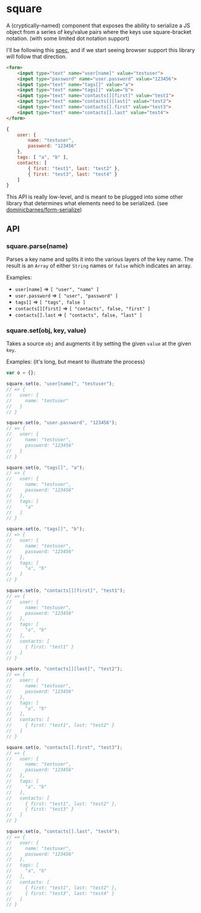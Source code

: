 # square

A (cryptically-named) component that exposes the ability to serialize a JS
object from a series of key/value pairs where the keys use square-bracket
notation. (with some limited dot notation support)

I'll be following this [spec](http://www.w3.org/TR/html-json-forms/), and if
we start seeing browser support this library will follow that direction.

```html
<form>
    <input type="text" name="user[name]" value="testuser">
    <input type="password" name="user.password" value="123456">
    <input type="text" name="tags[]" value="a">
    <input type="text" name="tags[]" value="b">
    <input type="text" name="contacts[][first]" value="test1">
    <input type="text" name="contacts[][last]" value="test2">
    <input type="text" name="contacts[].first" value="test3">
    <input type="text" name="contacts[].last" value="test4">
</form>
```

```js
{
    user: {
        name: "testuser",
        password: "123456"
    },
    tags: [ "a", "b" ],
    contacts: [
        { first: "test1", last: "test2" },
        { first: "test3", last: "test4" }
    ]
}
```

This API is really low-level, and is meant to be plugged into some other library that
determines what elements need to be serialized.
(see [dominicbarnes/form-serialize](http://github.com/dominicbarnes/form-serialize))


## API

### square.parse(name)

Parses a key name and splits it into the various layers of the key name. The result is
an `Array` of either `String` names or `false` which indicates an array.

Examples:

 * `user[name]` => `[ "user", "name" ]`
 * `user.password` => `[ "user", "password" ]`
 * `tags[]` => `[ "tags", false ]`
 * `contacts[][first]` => `[ "contacts", false, "first" ]`
 * `contacts[].last` => `[ "contacts", false, "last" ]`


### square.set(obj, key, value)

Takes a source `obj` and augments it by setting the given `value` at the given `key`.

Examples: (it's long, but meant to illustrate the process)

```js
var o = {};

square.set(o, "user[name]", "testuser");
// => {
//   user: {
//     name: "testuser"
//   }
// }

square.set(o, "user.password", "123456");
// => {
//   user: {
//     name: "testuser",
//     password: "123456"
//   }
// }

square.set(o, "tags[]", "a");
// => {
//   user: {
//     name: "testuser",
//     password: "123456"
//   },
//   tags: [
//     "a"
//   ]
// }

square.set(o, "tags[]", "b");
// => {
//   user: {
//     name: "testuser",
//     password: "123456"
//   },
//   tags: [
//     "a", "b"
//   ]
// }

square.set(o, "contacts[][first]", "test1");
// => {
//   user: {
//     name: "testuser",
//     password: "123456"
//   },
//   tags: [
//     "a", "b"
//   ],
//   contacts: [
//     { first: "test1" }
//   ]
// }

square.set(o, "contacts[][last]", "test2");
// => {
//   user: {
//     name: "testuser",
//     password: "123456"
//   },
//   tags: [
//     "a", "b"
//   ],
//   contacts: [
//     { first: "test1", last: "test2" }
//   ]
// }

square.set(o, "contacts[].first", "test3");
// => {
//   user: {
//     name: "testuser",
//     password: "123456"
//   },
//   tags: [
//     "a", "b"
//   ],
//   contacts: [
//     { first: "test1", last: "test2" },
//     { first: "test3" }
//   ]
// }

square.set(o, "contacts[].last", "test4");
// => {
//   user: {
//     name: "testuser",
//     password: "123456"
//   },
//   tags: [
//     "a", "b"
//   ],
//   contacts: [
//     { first: "test1", last: "test2" },
//     { first: "test3", last: "test4" }
//   ]
// }
```
